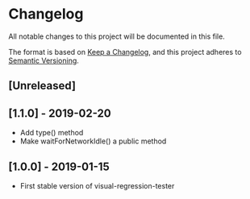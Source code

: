 # Changelog
All notable changes to this project will be documented in this file.

The format is based on [Keep a Changelog](https://keepachangelog.com/en/1.0.0/),
and this project adheres to [Semantic Versioning](https://semver.org/spec/v2.0.0.html).

## [Unreleased]

## [1.1.0] - 2019-02-20
- Add type() method 
- Make waitForNetworkIdle() a public method

## [1.0.0] - 2019-01-15
- First stable version of visual-regression-tester
